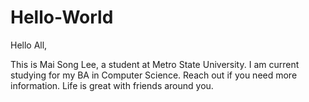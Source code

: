 # Hello-World

Hello All,

This is Mai Song Lee, a student at Metro State University. I am current studying for my BA in Computer Science. Reach out if you need more information. Life is great with friends around you. 
